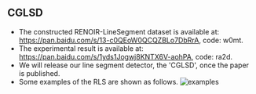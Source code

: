 ## CGLSD
- The constructed RENOIR-LineSegment dataset is available at:
  https://pan.baidu.com/s/13-c0QEoW0QCQZBLo7DbRrA, code: w0mt.
- The experimental result is available at:
  https://pan.baidu.com/s/1yds1Jogwj8KNTX6V-aohPA, code: ra2d.
- We will release our line segment detector, the 'CGLSD', once the paper is published.
- Some examples of the RLS are shown as follows.
![examples](https://github.com/alubawzk/CGLSD/assets/58645426/85ec0ed9-4619-45cd-9a09-e00554cf06fc)
